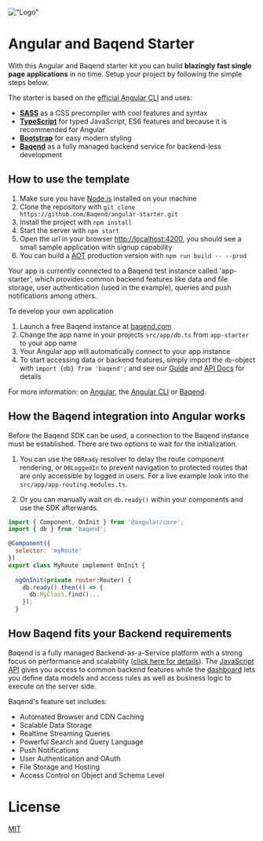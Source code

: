 !["Logo"](https://cdn.rawgit.com/Baqend/angular-starter/master/src/assets/Angular+Baqend.svg)


# Angular and Baqend Starter
With this Angular and Baqend starter kit you can build **blazingly fast single page applications** in no time. Setup your project by following the simple steps below.

The starter is based on the [official Angular CLI](https://github.com/angular/angular-cli) and uses:

* [**SASS**](http://sass-lang.com) as a CSS precompiler with cool features and syntax
* [**TypeScript**](https://www.typescriptlang.org) for typed JavaScript, ES6 features and because it is recommended for Angular
* [**Bootstrap**](http://getbootstrap.com) for easy modern styling
* [**Baqend**](https://www.baqend.com) as a fully managed backend service for backend-less development

## How to use the template

1. Make sure you have [Node.js](https://nodejs.org/en/) installed on your machine
2. Clone the repository with `git clone https://github.com/Baqend/angular-starter.git`
3. Install the project with `npm install`
4. Start the server with `npm start`
5. Open the url in your browser [http://localhost:4200](http://localhost:4200), you should see a small sample application with signup capability
6. You can build a [AOT](https://angular.io/docs/ts/latest/cookbook/aot-compiler.html) production version with `npm run build -- --prod`

Your app is currently connected to a Baqend test instance called 'app-starter', which provides common backend features like data and file storage, user authentication (used in the example), queries and push notifications among others.

To develop your own application 

1. Launch a free Baqend instance at [baqend.com](http://dashboard.baqend.com/register)
2. Change the app name in your projects `src/app/db.ts` from `app-starter` to your app name
3. Your Angular app will automatically connect to your app instance
4. To start accessing data or backend features, simply import the `db`-object with `import {db} from 'baqend';` 
and see our [Guide](https://www.baqend.com/guide) and [API Docs](https://www.baqend.com/js-sdk/latest/baqend.html) for details

For more information: on [Angular](https://angular.io/docs/ts/latest/), the 
[Angular CLI](https://github.com/angular/angular-cli) or [Baqend](http://www.baqend.com).

## How the Baqend integration into Angular works

Before the Baqend SDK can be used, a connection to the Baqend instance must be established. There are two options 
to wait for the initialization. 

1. You can use the `DBReady` resolver to delay the route component rendering, or `DBLoggedIn` to prevent navigation to 
protected routes that are only accessible by logged in users. For a live example look into the `src/app/app-routing.modules.ts`.

2. Or you can manually wait on `db.ready()` within your components and use the SDK afterwards.
```js 
import { Component, OnInit } from '@angular/core';
import { db } from 'baqend';

@Component({
  selector: 'myRoute'
})
export class MyRoute implement OnInit {
  
  ngOnInit(private router:Router) {
    db.ready().then(() => {
      db.MyClass.find()...
    });
  }
```

## How Baqend fits your Backend requirements

Baqend is a fully managed Backend-as-a-Service platform with a strong focus on performance and scalability 
([click here for details](https://medium.baqend.com/bringing-web-performance-to-the-next-level-an-overview-of-baqend-be3521bc2faf)). 
The [JavaScript API](https://www.baqend.com/js-sdk/latest/baqend.html) gives you access to common backend features 
while the [dashboard](https://www.baqend.com/guide/topics/dashboard/) lets you define data models and access rules as 
well as business logic to execute on the server side.

Baqend's feature set includes: 

* Automated Browser and CDN Caching
* Scalable Data Storage
* Realtime Streaming Queries
* Powerful Search and Query Language
* Push Notifications
* User Authentication and OAuth
* File Storage and Hosting
* Access Control on Object and Schema Level

# License

[MIT](https://github.com/Baqend/angular-starter/blob/master/LICENSE) 
